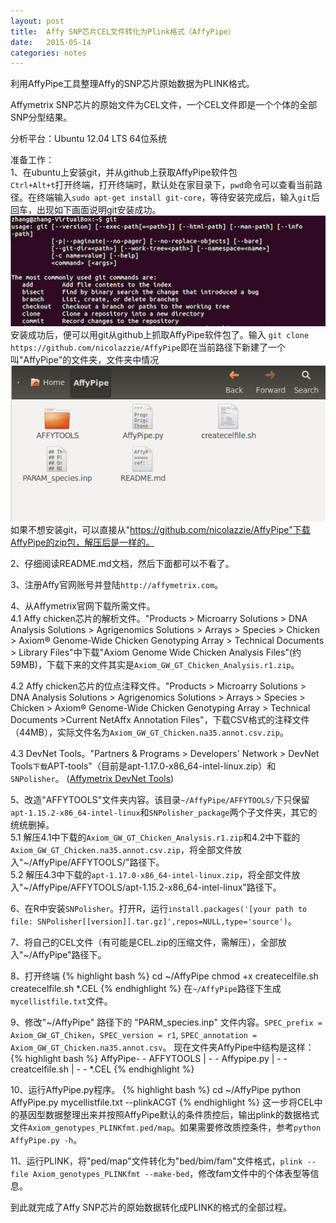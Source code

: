 ```yaml
---
layout: post
title:  Affy SNP芯片CEL文件转化为Plink格式（AffyPipe）
date:   2015-05-14
categories: notes
---
```

利用AffyPipe工具整理Affy的SNP芯片原始数据为PLINK格式。

Affymetrix SNP芯片的原始文件为CEL文件，一个CEL文件即是一个个体的全部SNP分型结果。

分析平台：Ubuntu 12.04 LTS 64位系统</br>

准备工作：</br>
1、在ubuntu上安装git，并从github上获取AffyPipe软件包</br>
`Ctrl+Alt+t`打开终端，打开终端时，默认处在家目录下，`pwd`命令可以查看当前路径。在终端输入`sudo apt-get install git-core`，等待安装完成后，输入`git`后回车，出现如下画面说明git安装成功。
![git](/assets/images/20150513-git.png)
安装成功后，便可以用git从github上抓取AffyPipe软件包了。输入
`git clone https://github.com/nicolazzie/AffyPipe`即在当前路径下新建了一个叫"AffyPipe"的文件夹，文件夹中情况
![git](/assets/images/20150513-AffyPipe1.png)
如果不想安装git，可以直接从"https://github.com/nicolazzie/AffyPipe"下载AffyPipe的zip包，解压后是一样的。

2、仔细阅读README.md文档，然后下面都可以不看了。

3、注册Affy官网账号并登陆`http://affymetrix.com`。

4、从Affymetrix官网下载所需文件。</br>
4.1 Affy chicken芯片的解析文件。"Products > Microarry Solutions > DNA Analysis Solutions > Agrigenomics Solutions > Arrays > Species > Chicken > Axiom® Genome-Wide Chicken Genotyping Array > Technical Documents > Library Files"中下载"Axiom Genome Wide Chicken Analysis Files"(约59MB)，下载下来的文件其实是`Axiom_GW_GT_Chicken_Analysis.r1.zip`。

4.2 Affy chicken芯片的位点注释文件。"Products > Microarry Solutions > DNA Analysis Solutions > Agrigenomics Solutions > Arrays > Species > Chicken > Axiom® Genome-Wide Chicken Genotyping Array > Technical Documents >Current NetAffx Annotation Files"，下载CSV格式的注释文件（44MB），实际文件名为`Axiom_GW_GT_Chicken.na35.annot.csv.zip`。

4.3 DevNet Tools。"Partners & Programs > Developers' Network > DevNet Tools`下载`APT-tools"（目前是apt-1.17.0-x86_64-intel-linux.zip）和`SNPolisher`。
    ([Affymetrix DevNet Tools][DevNet]) 

5、改造"AFFYTOOLS"文件夹内容。该目录`~/AffyPipe/AFFYTOOLS/`下只保留`apt-1.15.2-x86_64-intel-linux`和`SNPolisher_package`两个子文件夹，其它的统统删掉。</br>
5.1 解压4.1中下载的`Axiom_GW_GT_Chicken_Analysis.r1.zip`和4.2中下载的`Axiom_GW_GT_Chicken.na35.annot.csv.zip`，将全部文件放入"~/AffyPipe/AFFYTOOLS/"路径下。</br>
5.2 解压4.3中下载的`apt-1.17.0-x86_64-intel-linux.zip`，将全部文件放入"~/AffyPipe/AFFYTOOLS/apt-1.15.2-x86_64-intel-linux"路径下。

6、在R中安装`SNPolisher`。打开R，运行`install.packages('[your path to file: SNPolisher[[version]].tar.gz]',repos=NULL,type='source')`。

7、将自己的CEL文件（有可能是CEL.zip的压缩文件，需解压），全部放入"~/AffyPipe"路径下。

8、打开终端
{% highlight bash %}
cd ~/AffyPipe
chmod +x createcelfile.sh
createcelfile.sh *.CEL
{% endhighlight %}
在`~/AffyPipe`路径下生成`mycellistfile.txt`文件。

9、修改"~/AffyPipe" 路径下的 "PARM\_species.inp" 文件内容。`SPEC_prefix = Axiom_GW_GT_Chiken`，`SPEC_version = r1`, `SPEC_annotation = Axiom_GW_GT_Chicken.na35.annot.csv`。
现在文件夹AffyPipe中结构是这样：
{% highlight bash %}
AffyPipe- - AFFYTOOLS
		|
		- -	Affypipe.py
		|
		- - creatcelfile.sh
		|
		- - *.CEL
{% endhighlight %}

10、运行AffyPipe.py程序。
{% highlight bash %}
cd ~/AffyPipe
python AffyPipe.py mycellistfile.txt --plinkACGT
{% endhighlight %}
这一步将CEL中的基因型数据整理出来并按照AffyPipe默认的条件质控后，输出plink的数据格式文件`Axiom_genotypes_PLINKfmt.ped/map`。如果需要修改质控条件，参考`python AffyPipe.py -h`。

11、运行PLINK，将"ped/map"文件转化为"bed/bim/fam"文件格式，`plink --file Axiom_genotypes_PLINKfmt --make-bed`，修改fam文件中的个体表型等信息。

到此就完成了Affy SNP芯片的原始数据转化成PLINK的格式的全部过程。

[DevNet]: www.affymetrix.com/estore/partners_programs/programs/developer/tools/devnettools.affx